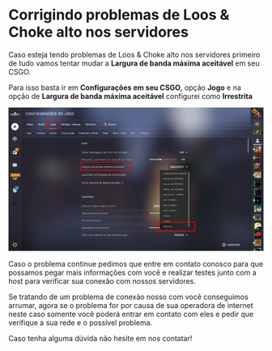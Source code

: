 # Corrigindo problemas de Loos & Choke alto nos servidores

Caso esteja tendo problemas de Loos & Choke alto nos servidores primeiro de tudo vamos tentar mudar a **Largura de banda máxima aceitável** em seu CSGO.  
  
Para isso basta ir em **Configurações em seu CSGO,** opção **Jogo** e na opção de **Largura de banda máxima aceitável** configurei como **Irrestrita**

![Configurando largura de banda m&#xE1;xima aceit&#xE1;vel como Irrestrita](../../.gitbook/assets/image%20%2822%29.png)

Caso o problema continue pedimos que entre em contato conosco para que possamos pegar mais informações com você e realizar testes junto com a host para verificar sua conexão com nossos servidores.

Se tratando de um problema de conexão nosso com você conseguimos arrumar, agora se o problema for por causa de sua operadora de internet neste caso somente você poderá entrar em contato com eles e pedir que verifique a sua rede e o possível problema.

Caso tenha alguma dúvida não hesite em nos contatar!

